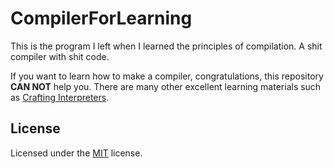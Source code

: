 # CompilerForLearning
This is the program I left when I learned the principles of compilation. A shit compiler with shit code. 

If you want to learn how to make a compiler, congratulations, this repository **CAN NOT** help you.
There are many other excellent learning materials such as [Crafting Interpreters](https://craftinginterpreters.com/).

## License
Licensed under the [MIT](LICENSE) license.
